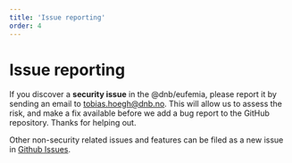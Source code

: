 ```yaml
---
title: 'Issue reporting'
order: 4
---
```


# Issue reporting

If you discover a **security issue** in the @dnb/eufemia, please report it by sending an
email to [tobias.hoegh@dnb.no](mailto:tobias.hoegh@dnb.no). This will allow us to assess the risk, and make a fix available before we add a
bug report to the GitHub repository. Thanks for helping out.

Other non-security related issues and features can be filed as a new issue in [Github Issues](https://github.com/dnbexperience/eufemia/issues).

